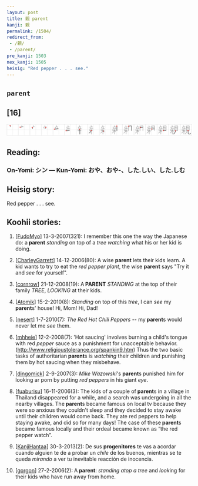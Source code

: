 ```yaml
---
layout: post
title: 親 parent
kanji: 親
permalink: /1504/
redirect_from:
 - /親/
 - /parent/
pre_kanji: 1503
nex_kanji: 1505
heisig: "Red pepper . . . see."
---
```


## `parent`

## [16]

<div class="stroke"><img src="../images/E8A6AA.png" /></div>

## Reading:

### On-Yomi: シン &mdash; Kun-Yomi: おや、おや-、した.しい、した.しむ

## Heisig story:

Red pepper . . . see.

## Koohii stories:

1) [<a href="http://kanji.koohii.com/profile/FudoMyo">FudoMyo</a>] 13-3-2007(321): I remember this one the way the Japanese do: a<strong> parent</strong> <em>standing</em> on top of a <em>tree</em> <em>watching</em> what his or her kid is doing.

2) [<a href="http://kanji.koohii.com/profile/CharleyGarrett">CharleyGarrett</a>] 14-12-2006(80): A wise <strong>parent</strong> lets their kids learn. A kid wants to try to eat the <em>red pepper plant</em>, the wise <strong>parent</strong> says &quot;Try it and <em>see</em> for yourself&quot;.

3) [<a href="http://kanji.koohii.com/profile/cornrow">cornrow</a>] 21-12-2008(19): A<strong> PARENT</strong> <em>STANDING</em> at the top of their family <em>TREE</em>, <em>LOOKING</em> at their kids.

4) [<a href="http://kanji.koohii.com/profile/Atomik">Atomik</a>] 15-2-2010(8): <em>Standing</em> on top of this <em>tree</em>, I can <em>see</em> my<strong> parent</strong>s&#039; house! Hi, Mom! Hi, Dad!

5) [<a href="http://kanji.koohii.com/profile/nesert">nesert</a>] 1-7-2010(7): <em>The Red Hot Chili Peppers</em> -- my<strong> parent</strong>s would never let me <em>see</em> them.

6) [<a href="http://kanji.koohii.com/profile/mhheie">mhheie</a>] 12-2-2008(7): &#039;Hot saucing&#039; involves burning a child&#039;s tongue with red <em>pepper</em> sauce as a punishment for unacceptable behavior. (<a href="http://www.religioustolerance.org/spankin9.htm">http://www.religioustolerance.org/spankin9.htm</a>) Thus the two basic tasks of authoritarian<strong> parent</strong>s is <em>watching</em> their children and punishing them by hot saucing when they misbehave.

7) [<a href="http://kanji.koohii.com/profile/dingomick">dingomick</a>] 2-9-2007(3): <em>Mike Wazowski</em>&#039;s <strong>parent</strong>s punished him for looking ar porn by putting <em>red peppers</em> in his giant <em>eye</em>.

8) [<a href="http://kanji.koohii.com/profile/fuaburisu">fuaburisu</a>] 16-11-2006(3): The kids of a couple of<strong> parent</strong>s in a village in Thailand disappeared for a while, and a search was undergoing in all the nearby villages. The<strong> parent</strong>s became famous on local tv because they were so anxious they couldn&#039;t sleep and they decided to stay awake until their children would come back. They ate red peppers to help staying awake, and did so for many days! The case of these<strong> parent</strong>s became famous locally and their ordeal became known as “the red pepper watch”.

9) [<a href="http://kanji.koohii.com/profile/KanjiHantaa">KanjiHantaa</a>] 30-3-2013(2): De sus <strong>progenitores</strong> te vas a acordar cuando alguien te de a probar un <em>chile</em> de los buenos, mientras se te queda <em>mirando</em> a ver tu inevitable reacción de inocencia.

10) [<a href="http://kanji.koohii.com/profile/gorgon">gorgon</a>] 27-2-2006(2): A<strong> parent</strong>: <em>standing atop a tree</em> and <em>look</em>ing for their kids who have run away from home.
